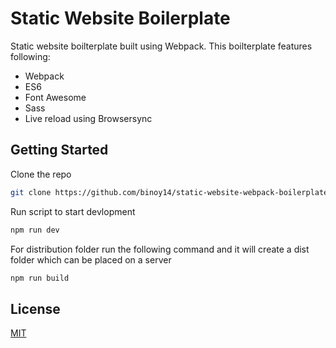 # Static Website Boilerplate

Static website boilterplate built using Webpack. This boilterplate features following:

- Webpack
- ES6
- Font Awesome
- Sass
- Live reload using Browsersync

## Getting Started

Clone the repo

```sh
git clone https://github.com/binoy14/static-website-webpack-boilerplate.git
```

Run script to start devlopment
```sh
npm run dev
```

For distribution folder run the following command and it will create a dist folder which can be placed on a server
```sh
npm run build
```

## License
[MIT](LICENSE)
